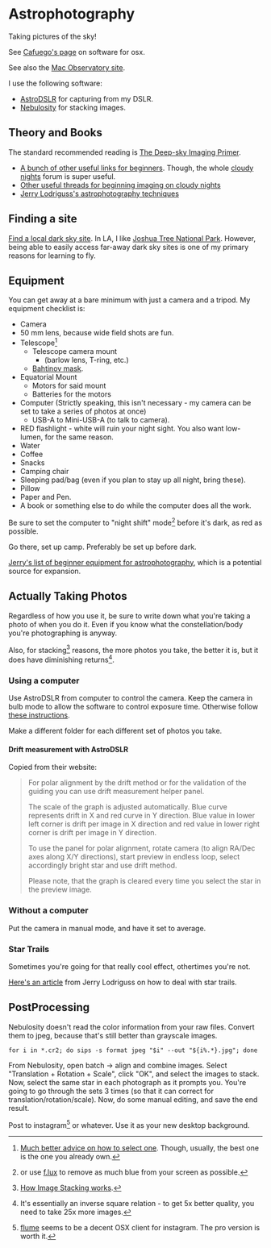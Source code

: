 # Astrophotography

Taking pictures of the sky!

See [Cafuego's page](https://cafuego.net/2017/02/05/astrophotography-mac-os-x) on software for osx.

See also the [Mac Observatory site](https://www.macobservatory.com).

I use the following software:

- <a href="http://www.cloudmakers.eu/astrodslr/" data-proofer-ignore>AstroDSLR</a> for capturing from my DSLR.
- [Nebulosity](https://www.stark-labs.com/nebulosity.html) for stacking images.

## Theory and Books

The standard recommended reading is [The Deep-sky Imaging Primer](https://www.amazon.com/Deep-sky-Imaging-Primer-Second/dp/0999470906/ref=dp_ob_title_bk).

- [A bunch of other useful links for beginners](https://www.cloudynights.com/topic/22488-useful-links-for-beginning-imagers/). Though, the whole [cloudy nights](https://www.cloudynights.com/forum/80-beginning-and-intermediate-imaging/) forum is super useful.
- [Other useful threads for beginning imaging on cloudy nights](https://www.cloudynights.com/topic/97172-best-threads-in-beginning-imaging/)
- <a href="http://www.astropix.com/html/i_astrop/toc_ap.html" data-proofer-ignore>Jerry Lodriguss's astrophotography techniques</a>


## Finding a site

[Find a local dark sky site](https://darksitefinder.com/maps/world.html). In LA, I like [Joshua Tree National Park](https://darksitefinder.com/placemarks/joshua-tree-national-park-california-united-states/).
However, being able to easily access far-away dark sky sites is one of my primary reasons for learning to fly.

## Equipment

You can get away at a bare minimum with just a camera and a tripod. My equipment checklist is:

- Camera
- 50 mm lens, because wide field shots are fun.
- Telescope[^selecting a telescope]
    - Telescope camera mount
        - (barlow lens, T-ring, etc.)
    - [Bahtinov mask](https://en.wikipedia.org/wiki/Bahtinov_mask).
- Equatorial Mount
    - Motors for said mount
    - Batteries for the motors
- Computer (Strictly speaking, this isn't necessary - my camera can be set to take a series of photos at once)
    - USB-A to Mini-USB-A (to talk to camera).
- RED flashlight - white will ruin your night sight. You also want low-lumen, for the same reason.
- Water
- Coffee
- Snacks
- Camping chair
- Sleeping pad/bag (even if you plan to stay up all night, bring these).
- Pillow
- Paper and Pen.
- A book or something else to do while the computer does all the work.

Be sure to set the computer to "night shift" mode[^f.lux] before it's dark, as red as possible.

Go there, set up camp. Preferably be set up before dark.

<a href="http://www.astropix.com/html/i_astrop/beginner_equipment.html" data-proofer-ignore>Jerry's list of beginner equipment for astrophotography</a>, which is a potential source for expansion.

## Actually Taking Photos

Regardless of how you use it, be sure to write down what you're taking a photo of when you do it.
Even if you know what the constellation/body you're photographing is anyway.

Also, for stacking[^stacking] reasons, the more photos you take, the better it is, but it does have diminishing returns[^stacking returns].

### Using a computer

Use AstroDSLR from computer to control the camera.
Keep the camera in bulb mode to allow the software to control exposure time.
Otherwise follow <a href="http://www.astropix.com/html/i_astrop/settings.html" data-proofer-ignore>these instructions</a>.

Make a different folder for each different set of photos you take.

#### Drift measurement with AstroDSLR

Copied from their website:

> For polar alignment by the drift method or for the validation of the guiding you can use drift measurement helper panel.
>
> The scale of the graph is adjusted automatically. Blue curve represents drift in X and red curve in Y direction. Blue value in lower left corner is drift per image in X direction and red value in lower right corner is drift per image in Y direction.
>
> To use the panel for polar alignment, rotate camera (to align RA/Dec axes along X/Y directions), start preview in endless loop, select accordingly bright star and use drift method.
>
> Please note, that the graph is cleared every time you select the star in the preview image.

### Without a computer

Put the camera in manual mode, and have it set to average.

### Star Trails

Sometimes you're going for that really cool effect, othertimes you're not.

<a href="http://www.astropix.com/index.html" data-proofer-ignore>Here's an article</a> from Jerry Lodriguss on how to deal with star trails.

## PostProcessing

Nebulosity doesn't read the color information from your raw files. Convert them to jpeg, because that's still better than grayscale images.

```shell
for i in *.cr2; do sips -s format jpeg "$i" --out "${i%.*}.jpg"; done
```

From Nebulosity, open batch -> align and combine images. Select "Translation + Rotation + Scale", click "OK", and select the images to stack.
Now, select the same star in each photograph as it prompts you. You're going to go through the sets 3 times (so that it can correct for translation/rotation/scale).
Now, do some manual editing, and save the end result.

Post to instagram[^instagram] or whatever. Use it as your new desktop background.

[^selecting a telescope]: <a href="http://www.astropix.com/html/i_astrop/scopes.html" data-proofer-ignore>Much better advice on how to select one</a>. Though, usually, the best one is the one you already own.

[^f.lux]: or use [f.lux](https://justgetflux.com) to remove as much blue from your screen as possible.

[^stacking]: [How Image Stacking works](https://keithwiley.com/astroPhotography/imageStacking.shtml).

[^stacking returns]: It's essentially an inverse square relation - to get 5x better quality, you need to take 25x more images.

[^instagram]: [flume](https://flumeapp.com) seems to be a decent OSX client for instagram. The pro version is worth it.
